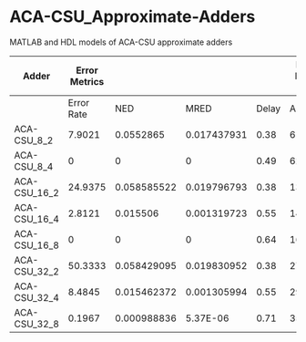 # ACA-CSU_Approximate-Adders
MATLAB and HDL models of ACA-CSU approximate adders


| Adder        | Error Metrics |             |             | | Hardware Efficiency Metrics             |          | Code |
|--------------|---------------|-------------|-------------|-----------------------------|------------|----------|------|
|              | Error Rate    | NED         | MRED        | Delay                       | Area       | Power    |      |
| ACA-CSU_8_2  | 7.9021        | 0.0552865   | 0.017437931 | 0.38                        | 61.977999  | 39.086   |      |
| ACA-CSU_8_4  | 0             | 0           | 0           | 0.49                        | 62.244     | 43.6306  |      |
| ACA-CSU_16_2 | 24.9375       | 0.058585522 | 0.019796793 | 0.38                        | 134.329999 | 86.0472  |      |
| ACA-CSU_16_4 | 2.8121        | 0.015506    | 0.001319723 | 0.55                        | 140.979999 | 99.634   |      |
| ACA-CSU_16_8 | 0             | 0           | 0           | 0.64                        | 161.196    | 115.9792 |      |
| ACA-CSU_32_2 | 50.3333       | 0.058429095 | 0.019830952 | 0.38                        | 279.033998 | 179.223  |      |
| ACA-CSU_32_4 | 8.4845        | 0.015462372 | 0.001305994 | 0.55                        | 298.451998 | 210.1809 |      |
| ACA-CSU_32_8 | 0.1967        | 0.000988836 | 5.37E-06    | 0.71                        | 352.183999 | 254.6506 | s    |
